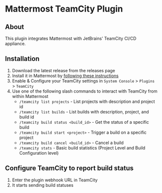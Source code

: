 # Mattermost TeamCity Plugin

## About

This plugin integrates Mattermost with JetBrains' TeamCity CI/CD appliance. 

## Installation

1. Download the latest release from the releases page
2. Install it in Mattermost by [following these instructions](https://docs.mattermost.com/administration/plugins.html#custom-plugins)
3. Enable & Configure your TeamCity settings in `System Console` > `Plugins` > `TeamCity`
4. Use one of the following slash commands to interact with TeamCity from within Mattermost
 	- `/teamcity list projects` - List projects with description and project id
 	- `/teamcity list builds` - List builds with description, project, and build id
	- `/teamcity build status <build_id>` - Get the status of a specific build
	- `/teamcity build start <project>` - Trigger a build on a specific project
	- `/teamcity build cancel <build_id>` - Cancel a build
	- `/teamcity stats` - Basic build statistics (Project Level and Build Configuration level)

## Configure TeamCity to report build status

1. Enter the plugin webhook URL in TeamCity
2. It starts sending build statuses
